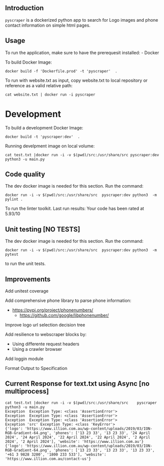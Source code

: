 
## Introduction
 `pyscraper` is a dockerized python app to search for Logo images and phone contact information on simple html pages. 



## Usage 
 To run the application, make sure to have the prerequesit installed: 
    - Docker    

 To build Docker Image:
```
docker build -f 'Dockerfile.prod' -t 'pyscraper'  .  
```

 To run with website.txt as input, copy website.txt to local repository or reference as a valid relative path: 
```
cat website.txt | docker run -i pyscraper
```
 
# Development

 To build a development Docker Image:
```
docker build -t 'pyscraper:dev'  .   
```

 Running develpment image on local volume: 
```
cat test.txt |docker run -i -v $(pwd)/src:/usr/share/src pyscraper:dev python3 -u main.py
```


## Code quality

The dev docker image is needed for this section.  Run the command:
```
docker run -i -v $(pwd)/src:/usr/share/src  pyscraper:dev python3  -m pylint .
```
To run the linter toolkit.
Last run results: Your code has been rated at 5.93/10

## Unit testing [NO TESTS]
The dev docker image is needed for this section.  Run the command:

```
docker run -i -v $(pwd)/src:/usr/share/src  pyscraper:dev python3  -m pytest
```
to run the unit tests.

## Improvements
 Add unitest coverage 
 
 Add comprehensive phone library to parse phone information: 
 - https://pypi.org/project/phonenumbers/
     - https://github.com/google/libphonenumber/

 Improve logo url selection decision tree
 
 Add resilience to webscraper blocks by:
 - Using differente request headers 
 - Using a crawler browser 
 
 Add loggin module

 Format Output to Specification


## Current Response for text.txt using Async [no multiprocess]
```
cat test.txt |docker run -i -v $(pwd)/src:/usr/share/src    pyscraper python3 -u main.py
Exception  Exception Type: <class 'AssertionError'>
Exception  Exception Type: <class 'AssertionError'>
Exception  Exception Type: <class 'AssertionError'>
Exception 'src' Exception Type: <class 'KeyError'>
{'logo': 'https://www.illion.com.au/wp-content/uploads/2019/03/ION-RGB-Gradient-64.png', 'phones': ['13 23 33', '13 23 33', '24 April 2024', '24 April 2024', '22 April 2024', '22 April 2024', '2 April 2024', '2 April 2024'], 'website': 'https://www.illion.com.au'}
{'logo': 'https://www.illion.com.au/wp-content/uploads/2019/03/ION-RGB-Gradient-64.png', 'phones': ['13 23 33', '13 23 33', '13 23 33', '+61 3 9828 3200', '1800 233 533'], 'website': 'https://www.illion.com.au/contact-us'}
```